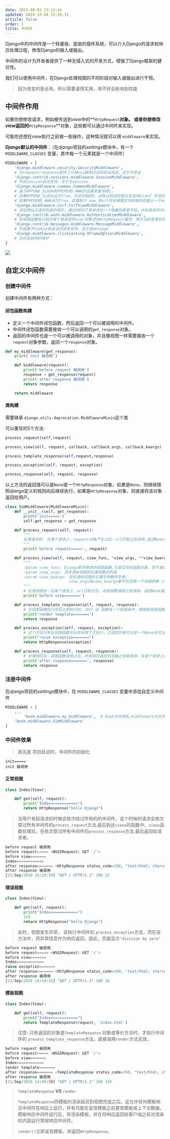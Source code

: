 ```yaml
---
date: 2023-08-03 13:13:42
updated: 2024-10-08 15:26:31
article: false
order: 1
title: 中间件
---
```

Django中的中间件是一个轻量级、底层的插件系统，可以介入Django的请求和响应处理过程，修改Django的输入或输出。

中间件的设计为开发者提供了一种无侵入式的开发方式，增强了Django框架的健壮性。

我们可以使用中间件，在Django处理视图的不同阶段对输入或输出进行干预。

> 因为改变的是全局，所以需要谨慎实用，用不好会影响到性能

## 中间件作用

如果你想修改请求，例如被传送到*view*中的**`HttpRequest`​**对象。 或者你想修改**​***view***​**返回的**​`HttpResponse`**对象，这些都可以通过中间件来实现。

可能你还想在*view*执行之前做一些操作，这种情况就可以用 `middleware`来实现。

***Django***​**默认的中间件**：（在*django*项目的*settings*模块中，有一个 `MIDDLEWARE_CLASSES`​ 变量，其中每一个元素就是一个中间件）

```python
MIDDLEWARE = [
    'django.middleware.security.SecurityMiddleware',
    # 为request/response提供了几种xss脚本过滤的安全改进，无它不安全
    'django.contrib.sessions.middleware.SessionMiddleware',
    # 开启session会话支持，无它无session
    'django.middleware.common.CommonMiddleware',
    # 基于APPEND_SLASH和PREPEND_WWW的设置来重写URL，
    # 如果APPEND_SLASH设为True，并且初始URL 没有以斜线结尾以及在URLconf 中没找到对应定义，这时形成一个斜线结尾的新URL；
    # 如果PREPEND_WWW设为True，前面缺少 www.的url将会被重定向到相同但是以一个www.开头的ur
    'django.middleware.csrf.CsrfViewMiddleware',
    # 添加跨站点请求伪造的保护，通过向POST表单添加一个隐藏的表单字段，并检查请求中是否有正确的值，无它无csrf保护
    'django.contrib.auth.middleware.AuthenticationMiddleware',
    # 在视图函数执行前向每个接收到的user对象添加HttpRequest属性，表示当前登录的用户，无它用不了request.user
    'django.contrib.messages.middleware.MessageMiddleware',
    # 开启基于Cookie和会话的消息支持，无它无message
    'django.middleware.clickjacking.XFrameOptionsMiddleware',
    # 对点击劫持的保护
]

```

​![](assets/net-img-20210330213143506-20231230114402-k0buwvx.png)​

## 自定义中间件

### 创建中间件

创建中间件有两种方式：

#### 闭包函数构建

- 定义一个中间件闭包函数，然后返回一个可以被调用的中间件。
- 中间件闭包函数需要接收一个可以调用的`get_response`对象。
- 返回的中间件也是一个可以被调用的对象，并且像视图一样需要接收一个`request`对象参数，返回一个`response`对象。

```python
def my_middleware(get_response):
    print('init 被调用')

    def middleware(request):
        print('before request 被调用')
        response = get_response(request)
        print('after response 被调用')
        return response

    return middleware

```

#### 类构建

需要继承 `django.utils.deprecation.MiddlewareMixin`这个类

可以重写的5个方法:

```python
process_request(self,request)

process_view(self, request, callback, callback_args, callback_kwargs)

process_template_response(self,request,response)

process_exception(self, request, exception)

process_response(self, request, response)
```

以上方法的返回值可以是`None`或一个`HttpResponse`对象，如果是`None`，则继续按照*django*定义的规则向后继续执行，如果是`HttpResponse`对象，则直接将该对象返回给用户。

```python
class SimMiddleware(MiddlewareMixin):
    def __init__(self, get_response):
        print('init=====')
        self.get_response = get_response

    def process_request(self, request):
        """
        处理请求前: 在每个请求上，request对象产生之后，url匹配之前调用,返回None或HttpResponse对象
        """
        print('before request=====', request)

    def process_view(self, request, view_func, *view_args, **view_kwargs):
        """
        :param view_func: Django即将使用的视图函数,它是实际的函数对象，而不是函数的名称作为字符串
        :param view_args: 将传递给视图的位置参数的列表
        :param view_kwargs: 将传递给视图的关键字参数的字典;
                            view_args和view_kwargs都不包含第一个视图参数（request）
        """
        # 处理视图前：在每个请求上，url匹配之后，视图函数调用之前调用，返回None或HttpResponse对象
        print('before view=======')

    def process_template_response(self, request, response):
        # 在视图函数执行完后立即执行的, 执行 该 函数有一个前提条件，那就是视图函数返回的对象是一个 TemplateResponse 对象或等价方法, 直接返回render函数无效）
        print("render template=======")
        return response

    def process_exception(self, request, exception):
        # 这个方法只有在视图函数中出现异常了才执行，它返回的值可以是一个None也可以是一个HttpResponse对象
        print("raise exception=======")
        return HttpResponse(exception)

    def process_response(self, request, response):
        # 处理响应后：视图函数调用之后，所有响应返回浏览器之前被调用，在每个请求上调用，返回HttpResponse对象
        print('after response=======', response)
        return response
```

### 注册中间件

在*django*项目的*settings*模块中，在 `MIDDLEWARE_CLASSES` 变量中添加自定义中间件

```python
MIDDLEWARE = [
  	...
		'book.middleware.my_middleware',  # book为应用名,middleware为文件名
    'book.middleware.SimMiddleware'
]
```

### 中间件效果

> 首先是 项目启动时，中间件的初始化

```
init=====
init 被调用
```

#### 正常视图

```python
class Index(View):

    def get(self, request):
        print("Index============")
        return HttpResponse("hello Django")
```

> 当用户发起请求的时候会依次经过所有的的中间件，这个时候的请求会依次穿过所有中间件的`process_request`方法,最后到达`views`的函数中，`views`函数处理后，在依次穿过所有中间件的`process_response`方法,最后返回给请求者。

```python
before request 被调用
before request===== <WSGIRequest: GET '/'>
before view=======
Index============
after response======= <HttpResponse status_code=200, "text/html; charset=utf-8">
after response 被调用
[21/Sep/2020 14:29:59] "GET / HTTP/1.1" 200 12
```

#### 错误视图

```python
class Index(View):

    def get(self, request):
        print("Index============")
        3/0
        return HttpResponse("hello Django")
```

> 此时，视图发生异常， 会执行中间件的 `process_exception`方法，而在该方法中，将异常信息作为响应返回，因此，页面显示`"division by zero"`

```python
before request 被调用
before request===== <WSGIRequest: GET '/'>
before view=======
Index============
raise exception=======
after response======= <HttpResponse status_code=200, "text/html; charset=utf-8">
after response 被调用
[21/Sep/2020 14:34:15] "GET / HTTP/1.1" 200 16
```

#### 模板视图

```python
class Index(View):

    def get(self, request):
        print("Index============")
        return TemplateResponse(request, 'index.html')
```

> 注意: 只有返回的对象是`TemplateResponse` 对象或等价方法时，才执行中间件的 `process_template_response`方法，直接调用`render`方法无效。

```python
before request 被调用
before request===== <WSGIRequest: GET '/'>
before view=======
Index============
render template=======
after response======= <TemplateResponse status_code=200, "text/html; charset=utf-8">
after response 被调用
[21/Sep/2020 14:49:05] "GET / HTTP/1.1" 200 149
```

> `TemplateResponse` **VS** `render`
>
> `TemplateResponse`将模板的渲染延迟到视图完成之后。这允许任何模板响应中间件在响应上运行，并有可能在呈现模板之前更改模板或上下文数据。模板响应中间件运行后，将渲染模板，并在将响应返回给客户端之前对渲染的内容运行常规响应中间件。
>
> `render()`立即呈现模板，并返回`HttpResponse`。
